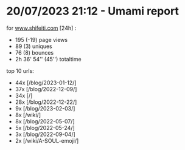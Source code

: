 # 20/07/2023 21:12 - Umami report
for www.shifeiti.com [24h] :

 - 195 (-19) page views
 - 89 (3) uniques
 - 76 (8) bounces
 - 2h 36' 54'' (45'') totaltime


top 10 urls:
 - 44x [/blog/2023-01-12/]
 - 37x [/blog/2022-12-09/]
 - 34x [/]
 - 28x [/blog/2022-12-22/]
 - 9x [/blog/2023-02-03/]
 - 8x [/wiki/]
 - 8x [/blog/2022-05-07/]
 - 5x [/blog/2022-05-24/]
 - 3x [/blog/2022-09-04/]
 - 2x [/wiki/A-SOUL-emoji/]


